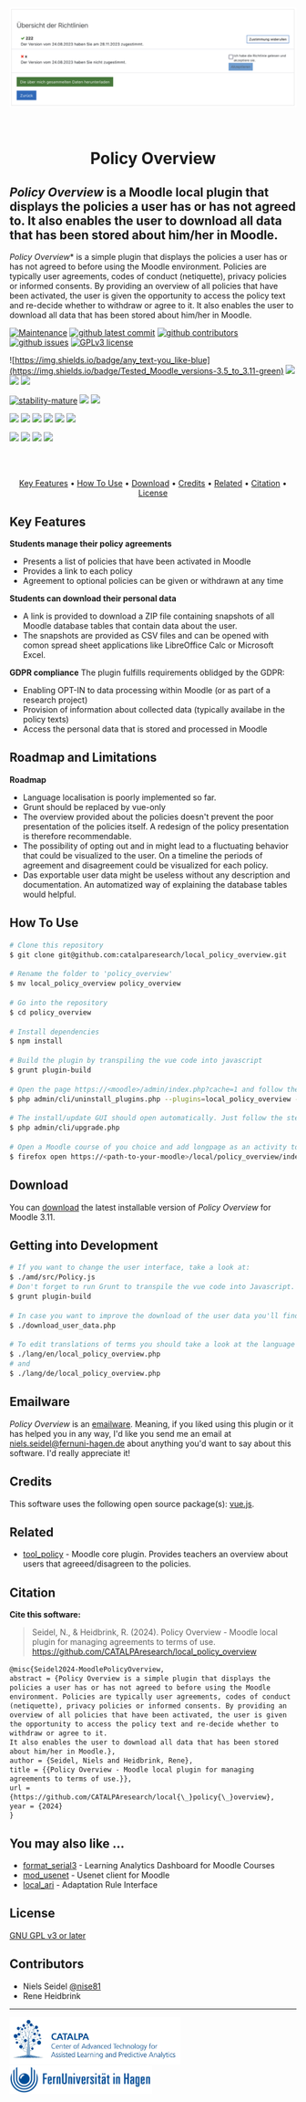 <br>
<div align="center">

![](pix/promotion/screenshot.png)

</div>

<br>
<h1 align="center">Policy Overview</h1>

## *Policy Overview* is a Moodle local plugin that displays the policies a user has or has not agreed to. It also enables the user to download all data that has been stored about him/her in Moodle.


*Policy Overview** is a simple plugin that displays the policies a user has or has not agreed to before using the Moodle environment. Policies are typically user agreements, codes of conduct (netiquette), privacy policies or informed consents. By providing an overview of all policies that have been activated, the user is given the opportunity to access the policy text and re-decide whether to withdraw or agree to it. It also enables the user to download all data that has been stored about him/her in Moodle.

<!-- development-related badges -->
[![Maintenance](https://img.shields.io/badge/Maintained%3F-yes-green.svg)](https://github.com/CATALPAresearch/local_policy_overview/commit-activity)
[![github latest commit](https://badgen.net/github/last-commit/CATALPAresearch/local_policy_overview)](https://github.com/CATALPAresearch/local_policy_overview/commit/)
[![github contributors](https://badgen.net/github/contributors/CATALPAresearch/local_policy_overview)](https://github.com/CATALPAresearch/local_policy_overview/contributors/)
[![github issues](https://img.shields.io/github/issues/CATALPAresearch/local_policy_overview.svg)](https://github.com/CATALPAresearch/local_policy_overview/issues/)
[![GPLv3 license](https://img.shields.io/badge/License-GPLv3-green.svg)](http://perso.crans.org/besson/LICENSE.html)

![https://img.shields.io/badge/any_text-you_like-blue](https://img.shields.io/badge/Tested_Moodle_versions-3.5_to_3.11-green)
![](https://img.shields.io/badge/PHP-7.4_to_8.0.29-green)
![](https://img.shields.io/badge/NPM-~10.2.3-green)
![](https://img.shields.io/badge/vue.js-2-green)

<!-- Maturity-related badges 
see: https://github.com/mkenney/software-guides/blob/master/STABILITY-BADGES.md
-->
[![stability-mature](https://img.shields.io/badge/stability-mature-008000.svg)](https://github.com/mkenney/software-guides/blob/master/STABILITY-BADGES.md#mature)
![](https://img.shields.io/badge/years_in_productive_use-3-darkgreen)
![](https://img.shields.io/badge/used_in_unique_courses-5-darkgreen)



<!-- AI-related and LA-related badges -->
<!-- 
https://nutrition-facts.ai/
-->

![](https://img.shields.io/badge/collects_clickstream_data-no-blue)
![](https://img.shields.io/badge/collects_scroll_data-no-blue)
![](https://img.shields.io/badge/collects_mouse_data-no-blue)
![](https://img.shields.io/badge/collects_audio_data-no-blue)
![](https://img.shields.io/badge/collects_video_data-no-blue)
![](https://img.shields.io/badge/data_shared_with_vendor-no-blue)

![](https://img.shields.io/badge/AI_methods-none-blue)
![](https://img.shields.io/badge/Base_model-none-blue)
![](https://img.shields.io/badge/Feature_is_optional-no-blue)
![](https://img.shields.io/badge/Human_in_the_loop-yes-blue)


<br><br>

<p align="center">
  <a href="#key-features">Key Features</a> •
  <a href="#how-to-use">How To Use</a> •
  <a href="#download">Download</a> •
  <a href="#credits">Credits</a> •
  <a href="#related">Related</a> •
  <a href="#citation">Citation</a> •
  <a href="#license">License</a>
</p>


## Key Features

**Students manage their policy agreements**
* Presents a list of policies that have been activated in Moodle
* Provides a link to each policy 
* Agreement to optional policies can be given or withdrawn at any time

**Students can download their personal data**
* A link is provided to download a ZIP file containing snapshots of all Moodle database tables that contain data about the user. 
* The snapshots are provided as CSV files and can be opened with comon spread sheet applications like LibreOffice Calc or Microsoft Excel.

**GDPR compliance**
The plugin fulfills requirements oblidged by the GDPR:
- Enabling OPT-IN to data processing within Moodle (or as part of a research project)
- Provision of information about collected data (typically availabe in the policy texts)
- Access the personal data that is stored and processed in Moodle



## Roadmap and Limitations
**Roadmap**
* Language localisation is poorly implemented so far.
* Grunt should be replaced by vue-only
* The overview provided about the policies doesn't prevent the poor presentation of the policies itself. A redesign of the policy presentation is therefore recommendable. 
* The possibility of opting out and in might lead to a fluctuating behavior that could be visualized to the user. On a timeline the periods of agreement and disagreement could be visualized for each policy. 
* Das exportable user data might be useless without any description and documentation. An automatized way of explaining the database tables would helpful.


## How To Use
```bash
# Clone this repository
$ git clone git@github.com:catalparesearch/local_policy_overview.git

# Rename the folder to 'policy_overview'
$ mv local_policy_overview policy_overview

# Go into the repository
$ cd policy_overview

# Install dependencies
$ npm install

# Build the plugin by transpiling the vue code into javascript
$ grunt plugin-build

# Open the page https://<moodle>/admin/index.php?cache=1 and follow the install instructions for the plugin or
$ php admin/cli/uninstall_plugins.php --plugins=local_policy_overview --run

# The install/update GUI should open automatically. Just follow the steps the GUI presents to you and you should have installed the *Policy Overview* plugin successfully afterwards. As an alternative to using the GUI for installation, you can also run the update script from within the folder of your Moodle installation:
$ php admin/cli/upgrade.php

# Open a Moodle course of you choice and add longpage as an activity to your course.
$ firefox open https://<path-to-your-moodle>/local/policy_overview/index.php
```

## Download

You can [download](https://github.com/catalparesearch/local_policy_overview/releases/tag/latest) the latest installable version of *Policy Overview* for Moodle 3.11.

## Getting into Development
```bash
# If you want to change the user interface, take a look at:
$ ./amd/src/Policy.js
# Don't forget to run Grunt to transpile the vue code into Javascript.
$ grunt plugin-build

# In case you want to improve the download of the user data you'll find the code in 
$ ./download_user_data.php

# To edit translations of terms you should take a look at the language files at 
$ ./lang/en/local_policy_overview.php
# and
$ ./lang/de/local_policy_overview.php

```


## Emailware

*Policy Overview* is an [emailware](https://en.wiktionary.org/wiki/emailware). Meaning, if you liked using this plugin or it has helped you in any way, I'd like you send me an email at <niels.seidel@fernuni-hagen.de> about anything you'd want to say about this software. I'd really appreciate it!

## Credits

This software uses the following open source package(s):
[vue.js](https://vuejs.org/). 

## Related

* [tool_policy](https://moodle.org/plugins/tool_policy) - Moodle core plugin. Provides teachers an overview about users that agreeed/disagreen to the policies.

## Citation

**Cite this software:**

> Seidel, N., & Heidbrink, R. (2024). Policy Overview - Moodle local plugin for managing agreements to terms of use. https://github.com/CATALPAresearch/local_policy_overview

```
@misc{Seidel2024-MoodlePolicyOverview,
abstract = {Policy Overview is a simple plugin that displays the policies a user has or has not agreed to before using the Moodle environment. Policies are typically user agreements, codes of conduct (netiquette), privacy policies or informed consents. By providing an overview of all policies that have been activated, the user is given the opportunity to access the policy text and re-decide whether to withdraw or agree to it. 
It also enables the user to download all data that has been stored about him/her in Moodle.},
author = {Seidel, Niels and Heidbrink, Rene},
title = {{Policy Overview - Moodle local plugin for managing agreements to terms of use.}},
url = {https://github.com/CATALPAresearch/local{\_}policy{\_}overview},
year = {2024}
}

```


## You may also like ...

* [format_serial3](https//github.com/catalparesearch/format_serial3) - Learning Analytics Dashboard for Moodle Courses
* [mod_usenet](https//github.com/catalparesearch/mod_usenet) - Usenet client for Moodle
* [local_ari](https//github.com/catalparesearch/local_ari) - Adaptation Rule Interface

## License

[GNU GPL v3 or later](http://www.gnu.org/copyleft/gpl.html)


## Contributors
* Niels Seidel [@nise81](https://twitter.com/nise81)
* Rene Heidbrink

---
<a href="https://www.fernuni-hagen.de/english/research/clusters/catalpa/"><img src="pix/promotion/catalpa.jpg" width="300" /></a>
<a href="https://www.fernuni-hagen.de/"><img src="pix/promotion/fernuni.jpg" width="250" /></a>



